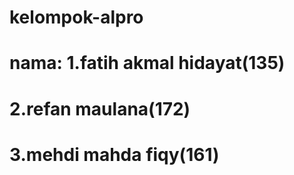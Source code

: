 # kelompok-alpro
# nama: 1.fatih akmal hidayat(135)
#       2.refan maulana(172)
#       3.mehdi mahda fiqy(161)
